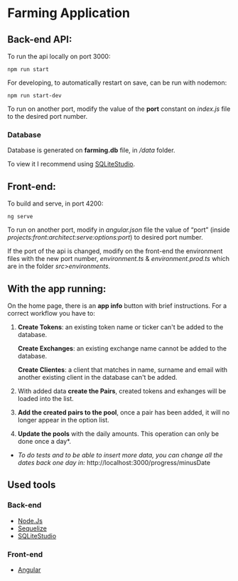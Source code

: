 # Farming Application

## Back-end API:

To run the api locally on port 3000: 
```
npm run start
```

For developing, to automatically restart on save, can be run with nodemon:
```
npm run start-dev
```

To run on another port, modify the value of the **port** constant on _index.js_ file to the desired port number.

### Database
Database is generated on **farming.db** file, in _/data_ folder.

To view it I recommend using [SQLiteStudio](https://sqlitestudio.pl/).


## Front-end:

To build and serve, in port 4200: 
```
ng serve
```

To run on another port, modify in _angular.json_ file the value of “port” (inside _projects:front:architect:serve:options:port_) to desired port number.

If the port of the api is changed, modify on the front-end the environment files with the new port number, _environment.ts_ & _environment.prod.ts_ which are in the folder _src>environments_.


## With the app running:

On the home page, there is an **app info** button with brief instructions. For a correct workflow you have to:

1. **Create Tokens**: an existing token name or ticker can't be added to the database.

   **Create Exchanges**: an existing exchange name cannot be added to the database.

   **Create Clientes**: a client that matches in name, surname and email with another existing client in the database can't be added.

2. With added data **create the Pairs**, created tokens and exhanges will be loaded into the list.

3. **Add the created pairs to the pool**, once a pair has been added, it will no longer appear in the option list.

4. **Update the pools** with the daily amounts. This operation can only be done once a day*.

  * _To do tests and to be able to insert more data, you can change all the dates back one day in:_ http://localhost:3000/progress/minusDate


## Used tools

### Back-end
* [Node.Js](https://nodejs.org/)
* [Sequelize](https://sequelize.org/)
* [SQLiteStudio](https://sqlitestudio.pl/)

### Front-end
* [Angular](https://angular.io/)
